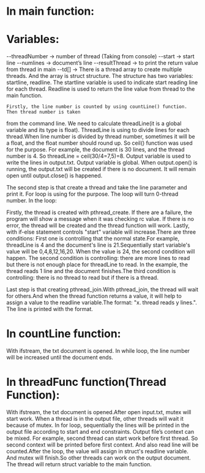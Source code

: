 # In main function:
# Variables:
--threadNumber -> number of thread (Taking from console)
--start -> start line
--numlines -> document’s line
--resultThread -> to print the return value from thread in main
--td[] -> There is a thread array to create multiple threads. And the array is struct structure. The
structure has two variables: startline, readline. The startline variable is used to indicate start reading
line for each thread. Readline is used to return the line value from thread to the main function.
    
    Firstly, the line number is counted by using countLine() function. Then thread number is taken
from the command line. We need to calculate threadLine(it is a global variable and its type is float).
ThreadLine is using to divide lines for each thread.When line number is divided by thread number,
sometimes it will be a float, and the float number should round up. So ceil() function was used for
the purpose. For example, the document is 30 lines, and the thread number is 4. So threadLine =
ceil(30/4=7,5)=8. Output variable is used to write the lines in output.txt. Output variable is global.
When output.open() is running, the output.txt will be created if there is no document. It will remain
open until output.close() is happened.

   The second step is that create a thread and take the line parameter and print it. For loop is using
for the purpose. The loop will turn 0-thread number. In the loop:

   Firstly, the thread is created with pthread_create. If there are a failure, the program will show a
message when it was checking rc value. If there is no error, the thread will be created and the thread
function will work. Lastly, with if-else statement controls "start" variable will increase.There are
three conditions: First one is controlling that the normal state.For example, threadLine is 4 and the
document's line is 21.Sequentially start variable's value will be 0,4,8,12,16,20. When the value is
24, the second condition will happen. The second condition is controlling: there are more lines to
read but there is not enough place for threadLine to read. In the example, the thread reads 1 line and
the document finishes.The third condition is controlling: there is no thread to read but if there is a
thread.

   Last step is that creating pthread_join.With pthread_join, the thread will wait for others.And
when the thread function returns a value, it will help to assign a value to the readline variable.The
format: "x. thread reads y lines.". The line is printed with the format.

# In countLine function:
With ifstream, the txt document is opened. In while loop, the line number will be increased until
the document ends.

# In threadFunc function(Thread Function):
With ifstream, the txt document is opened.After open input.txt, mutex will start work. When a
thread is in the output file, other threads will wait it because of mutex. In for loop, sequentially the
lines will be printed in the output file according to start and end constraints. Output file’s context
can be mixed. For example, second thread can start work before first thread. So second context will
be printed before first context. And also read line will be counted.After the loop, the value will
assign in struct's readline variable. And mutex will finish.So other threads can work on the output
document. The thread will return struct variable to the main function.
